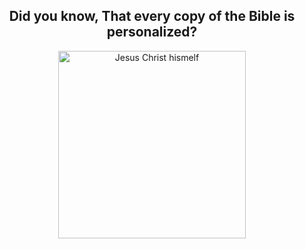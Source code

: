 <h2 align="center"> Did you know, That every copy of the Bible is personalized?</h2>

<p align="center"><a href="https://www.youtube.com/watch?v=dQw4w9WgXcQ" target="_blank"><img src="https://upload.wikimedia.org/wikipedia/commons/thumb/4/4a/Spas_vsederzhitel_sinay.jpg/220px-Spas_vsederzhitel_sinay.jpg" width="300" alt="Jesus Christ hismelf"></a></p>
